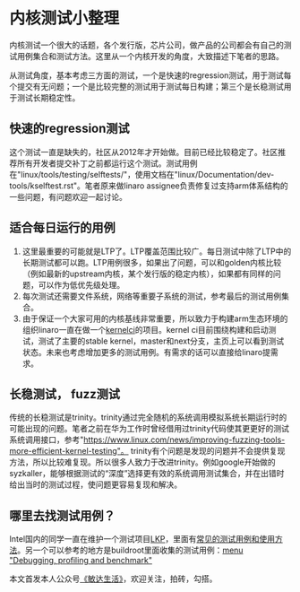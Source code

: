 # 内核测试小整理

内核测试一个很大的话题，各个发行版，芯片公司，做产品的公司都会有自己的测试用例集合和测试方法。这里从一个内核开发的角度，大致描述下笔者的思路。

从测试角度，基本考虑三方面的测试，一个是快速的regression测试，用于测试每个提交有无问题；一个是比较完整的测试用于测试每日构建；第三个是长稳测试用于测试长期稳定性。

快速的regression测试
--------------------
这个测试一直是缺失的，社区从2012年才开始做。目前已经比较稳定了。社区推荐所有开发者提交补丁之前都运行这个测试。测试用例在"linux/tools/testing/selftests/"，使用文档在"linux/Documentation/dev-tools/kselftest.rst"。笔者原来做linaro assignee负责修复过支持arm体系结构的一些问题，有问题欢迎一起讨论。

适合每日运行的用例
------------------
1.  这里最重要的可能就是LTP了。LTP覆盖范围比较广。每日测试中除了LTP中的长期测试都可以跑。LTP用例很多，如果出了问题，可以和golden内核比较（例如最新的upstream内核，某个发行版的稳定内核），如果都有同样的问题，可以作为低优先级处理。
2.  每次测试还需要文件系统，网络等重要子系统的测试，参考最后的测试用例集合。
3.  由于保证一个大家可用的内核基线非常重要，所以致力于构建arm生态环境的组织linaro一直在做一个[kernelci](https://kernelci.org/)的项目。kernel ci目前围绕构建和启动测试，测试了主要的stable kernel，master和next分支，主页上可以看到测试状态。未来也考虑增加更多的测试用例。有需求的话可以直接给linaro提需求。

长稳测试， fuzz测试
-------------------
传统的长稳测试是trinity。trinity通过完全随机的系统调用模拟系统长期运行时的可能出现的问题。笔者之前在华为工作时曾经借用过trinity代码使其更更好的测试系统调用接口，参考"https://www.linux.com/news/improving-fuzzing-tools-more-efficient-kernel-testing"。
trinity有个问题是发现的问题并不会提供复现方法，所以比较难复现。所以很多人致力于改进trinity。例如google开始做的syzkaller，能够根据测试的“深度”选择更有效的系统调用测试集合，并在出错时给出当时的测试过程，使问题更容易复现和解决。

哪里去找测试用例？
------------------
Intel国内的同学一直在维护一个测试项目[LKP](https://01.org/zh/lkp?langredirect=1)，里面有[常见的测试用例和使用方法](https://github.com/intel/lkp-tests/tree/master/tests)。另一个可以参考的地方是buildroot里面收集的测试用例：[menu "Debugging, profiling and benchmark"](https://git.busybox.net/buildroot/tree/package/Config.in#n81)

本文首发本人公众号[《敏达生活》](https://mp.weixin.qq.com/s/7GeaQCgQS9rFV43ewl-K0g)，欢迎关注，拍砖，勾搭。

